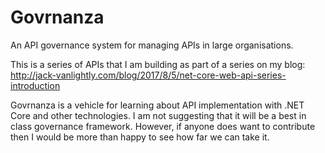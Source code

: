 # Govrnanza
An API governance system for managing APIs in large organisations.

This is a series of APIs that I am building as part of a series on my blog: http://jack-vanlightly.com/blog/2017/8/5/net-core-web-api-series-introduction

Govrnanza is a vehicle for learning about API implementation with .NET Core and other technologies. I am not suggesting that it will be a best in class governance framework. However, if anyone does want to contribute then I would be more than happy to see how far we can take it.
